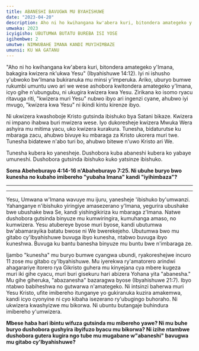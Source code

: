 ```yaml
---
title: ABANESHI BAVUGWA MU BYAHISHUWE
date: "2023-04-20"
description: Aho ni ho kwihangana kw'abera kuri, bitondera amategeko y'Imana, bakagira kwizera nk'ukwa Yesu" (Ibyahishuwe 14:12). Iyi ni ishusho y'ubwoko bw'Imana bukiranuka mu minsi y'imperuka. ...
umwaka: 2023
icyigisho: UBUTUMWA BUTATU BUREBA ISI YOSE
igihembwe: 2
umutwe: NIMWUBAHE IMANA KANDI MUYIHIMBAZE
umunsi: KU WA GATANU
---
```


"Aho ni ho kwihangana kw'abera kuri, bitondera amategeko y'Imana, bakagira kwizera nk'ukwa Yesu" (<span class="verse">Ibyahishuwe 14:12</span>). Iyi ni ishusho y'ubwoko bw'Imana bukiranuka mu minsi y'imperuka. Ariko, uburyo bumwe rukumbi umuntu uwo ari we wese ashobora kwitondera amategeko y'Imana, icyo gihe n'ubungubu, ni ukugira kwizera kwa Yesu. Zirikana ko isomo ryacu ritavuga riti, "kwizera muri Yesu" nubwo ibyo ari ingenzi cyane, ahubwo iyi mvugo, "kwizera kwa Yesu" ni ikindi kintu kirenze ibyo.

Ni ukwizera kwashoboje Kristo gutsinda ibishuko bya Satani bikaze. Kwizera ni impano ihabwa buri mwizera wese. Iyo dukoresheje kwizera Mwuka Wera ashyira mu mitima yacu, uko kwizera kurakura. Tunesha, bidaturutse ku mbaraga zacu, ahubwo bivuye ku mbaraga za Kristo ukorera muri twe. Tunesha bidatewe n'abo turi bo, ahubwo bitewe n'uwo Kristo ari We.

Tunesha kubera ko yanesheje. Dushobora kuba abaneshi kubera ko yabaye umuneshi. Dushobora gutsinda ibishuko kuko yatsinze ibishuko.

**Soma <span class="verse">Abeheburayo 4:14-16</span> n'<span class="verse">Abaheburayo 7:25</span>. Ni ubuhe buryo bwo kunesha no kubaho imibereho "yubaha Imana" kandi "iyihimbaza"?**

---
---

Yesu, Umwana w'Imana wavuye mu ijuru, yanesheje 'ibishuko by'umwanzi. Yahanganye n'ibishuko yiringiye amasezerano y'Imana, yegurira ubushake bwe ubushake bwa Se, kandi yishingikiriza ku mbaraga z'Imana. Natwe dushobora gutsinda binyuze mu kumwiringira, kumuhanga amaso, no kumwizera. Yesu atubereye byose muri byose, kandi ubutumwa bw'abamarayika batatu bwose ni We bwerekejeho. Ubutumwa bwo mu gitabo cy'Ibyahishuwe buvuga ibyo kunesha, ntabwo buvuga ibyo kuneshwa. Buvuga ku bantu banesha binyuze mu buntu bwe n'imbaraga ze.

Ijambo "kunesha" mu buryo bumwe cyangwa ubundi, ryakoreshejwe incuro 11 zose mu gitabo cy'Ibyahishuwe. Mu iyerekwa ry'amatorero arindwi ahagarariye itorero rya Gikristo guhera mu kinyejana cya mbere kugeza muri iki gihe cyacu, muri buri gisekuru hari abizera Yohana yita "abanesha." Mu gihe giheruka, "abazanesha" bazaragwa byose (<span class="verse">Ibyahishuwe 21:7</span>). Ibyo ntabwo babiheshwa no gutwarwa n'amategeko. Ni intsinzi baherwa muri Yesu Kristo, ufite imibereho itunganye yo gukiranuka kuzira amakemwa, kandi icyo cyonyine ni cyo kibaha isezerano ry'ubugingo buhoraho. Ni ukwizera kwashyizwe mu bikorwa. Ni ubuntu butangaje buhindura imibereho y'umwizera.

**Mbese haba hari ibintu wifuza gutsinda mu mibereho yawe? Ni mu buhe buryo dushobora gushyira ibyifuzo byacu mu bikorwa? Ni izihe ntambwe dushobora gutera kugira ngo tube mu mugabane w"abaneshi" bavugwa mu gitabo cy'Ibyahishuwe?**